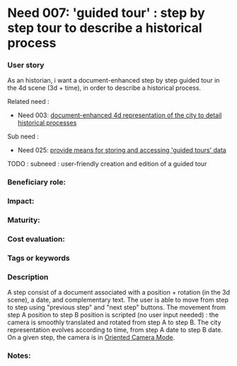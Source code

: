 
# Need 007: 'guided tour' : step by step tour to describe a historical process

### User story
As an historian, i want a document-enhanced step by step guided tour in the 4d scene (3d + time), in order to describe a historical process. 

Related need :
* Need 003: [document-enhanced 4d representation of the city to detail historical processes](Need003.md)

Sub need :
* Need 025: [provide means for storing and accessing 'guided tours' data](Need025.md)

TODO :
subneed : user-friendly creation and edition of a guided tour
          
### Beneficiary role: 

### Impact: 

### Maturity:

### Cost evaluation:

### Tags or keywords

### Description

A step consist of a document associated with a position + rotation (in the 3d scene), a date, and complementary text. The user is able to move from step to step using "previous step" and "next step" buttons. The movement from step A position to step B position is scripted (no user input needed) : the camera is smoothly translated and rotated from step A to step B. The city representation evolves according to time, from step A date to step B date. On a given step, the camera is in [Oriented Camera Mode](Definitions.md#oriented-camera-mode).


### Notes:


